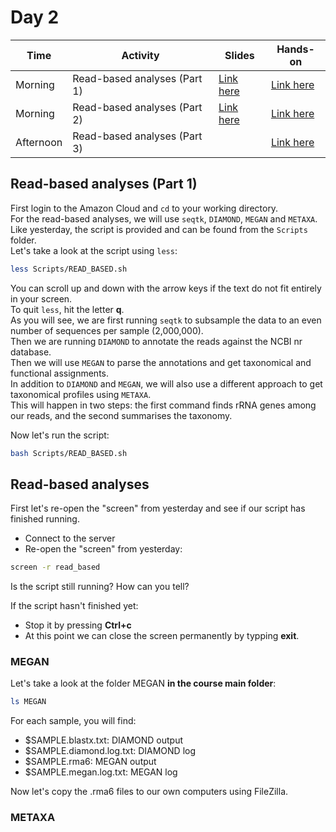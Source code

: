 # Day 2

| Time      | Activity                      | Slides                                 | Hands-on                                 |
|-----------|-------------------------------|----------------------------------------|------------------------------------------|
| Morning   | Read-based analyses (Part 1)  | [Link here](read-based-analyses-1.pdf) | [Link here](#read-based-analyses-part-1) |
| Morning   | Read-based analyses (Part 2)  | [Link here](read-based-analyses-2.pdf) | [Link here](#read-based-analyses-part-2) |
| Afternoon | Read-based analyses (Part 3)  |                                        | [Link here](#read-based-analyses-part-3) |

## Read-based analyses (Part 1)

First login to the Amazon Cloud and `cd` to your working directory.  
For the read-based analyses, we will use `seqtk`, `DIAMOND`, `MEGAN` and `METAXA`.  
Like yesterday, the script is provided and can be found from the `Scripts` folder.  
Let's take a look at the script using `less`:

```bash
less Scripts/READ_BASED.sh
```

You can scroll up and down with the arrow keys if the text do not fit entirely in your screen.  
To quit `less`, hit the letter **q**.  
As you will see, we are first running `seqtk` to subsample the data to an even number of sequences per sample (2,000,000).  
Then we are running `DIAMOND` to annotate the reads against the NCBI nr database.  
Then we will use `MEGAN` to parse the annotations and get taxonomical and functional assignments.  
In addition to `DIAMOND` and `MEGAN`, we will also use a different approach to get taxonomical profiles using `METAXA`.  
This will happen in two steps: the first command finds rRNA genes among our reads, and the second summarises the taxonomy.  

Now let's run the script:

```bash
bash Scripts/READ_BASED.sh
```



## Read-based analyses

First let's re-open the "screen" from yesterday and see if our script has finished running.

- Connect to the server
- Re-open the "screen" from yesterday:

```bash
screen -r read_based
```

Is the script still running? How can you tell?  

If the script hasn't finished yet:
- Stop it by pressing **Ctrl+c**
- At this point we can close the screen permanently by typping **exit**.  

### MEGAN

Let's take a look at the folder MEGAN **in the course main folder**:

```bash
ls MEGAN
```

For each sample, you will find:
- $SAMPLE.blastx.txt: DIAMOND output
- $SAMPLE.diamond.log.txt: DIAMOND log
- $SAMPLE.rma6: MEGAN output
- $SAMPLE.megan.log.txt: MEGAN log

Now let's copy the .rma6 files to our own computers using FileZilla.

### METAXA
